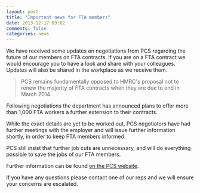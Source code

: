 ```yaml
---
layout: post
title: "Important news for FTA members"
date: 2013-12-17 09:02
comments: false
categories: news
---
```

We have received some updates on negotiations from PCS regarding the future of our members on FTA contracts. If you are on a FTA contract we would encourage you to have a look and share with your colleagues. Updates will also be shared in the workplace as we receive them.

> PCS remains fundamentally opposed to HMRC's proposal not to renew the majority of FTA contracts when they are due to end in March 2014.

<!-- more -->

Following negotiations the department has announced plans to offer more than 1,000 FTA workers a further extension to their contracts.

While the exact details are yet to be worked out, PCS negotiators have had further meetings with the employer and will issue further information shortly, in order to keep FTA members informed.

PCS still insist that further job cuts are unnecessary, and will do everything possible to save the jobs of our FTA members.

Further information can be found [on the PCS website](http://www.pcs.org.uk/en/revenue_and_customs_group/latest-news/index.cfm).

If you have any questions please contact one of our reps and we will ensure your concerns are escalated.